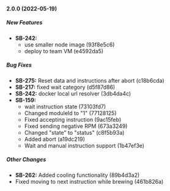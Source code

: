 #### 2.0.0 (2022-05-19)

##### New Features

- **SB-242:**
  - use smaller node image (93f8e5c6)
  - deploy to team VM (e4592da5)

##### Bug Fixes

- **SB-275:** Reset data and instructions after abort (c18b6cda)
- **SB-217:** fixed wait category (d5f87d86)
- **SB-242:** docker local url resolver (3db4da4c)
- **SB-159:**
  - wait instruction state (73103fd7)
  - Changed moduleId to "1" (77128125)
  - Fixed accepting instruction (9ac15feb)
  - Fixed sending negative RPM (673a3249)
  - Changed "state" to "status" (c8f5b93a)
  - Added abort (a19dc219)
  - Wait and manual instruction support (1b47ef3e)

##### Other Changes

- **SB-262:** Added cooling functionality (89b4d3a2)
- Fixed moving to next instruction while brewing (461b826a)
